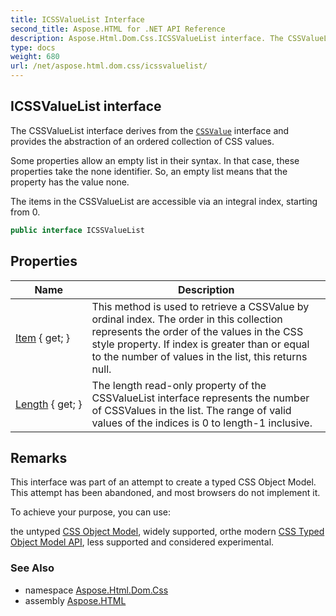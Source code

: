 ```yaml
---
title: ICSSValueList Interface
second_title: Aspose.HTML for .NET API Reference
description: Aspose.Html.Dom.Css.ICSSValueList interface. The CSSValueList interface derives from the CSSValue interface and provides the abstraction of an ordered collection of CSS values
type: docs
weight: 680
url: /net/aspose.html.dom.css/icssvaluelist/
---
```

## ICSSValueList interface

The CSSValueList interface derives from the [`CSSValue`](../cssvalue/) interface and provides the abstraction of an ordered collection of CSS values.

Some properties allow an empty list in their syntax. In that case, these properties take the none identifier. So, an empty list means that the property has the value none.

The items in the CSSValueList are accessible via an integral index, starting from 0.

```csharp
public interface ICSSValueList
```

## Properties

| Name | Description |
| --- | --- |
| [Item](../../aspose.html.dom.css/icssvaluelist/item/) { get; } | This method is used to retrieve a CSSValue by ordinal index. The order in this collection represents the order of the values in the CSS style property. If index is greater than or equal to the number of values in the list, this returns null. |
| [Length](../../aspose.html.dom.css/icssvaluelist/length/) { get; } | The length read-only property of the CSSValueList interface represents the number of CSSValues in the list. The range of valid values of the indices is 0 to length-1 inclusive. |

## Remarks

This interface was part of an attempt to create a typed CSS Object Model. This attempt has been abandoned, and most browsers do not implement it.

To achieve your purpose, you can use:

the untyped [CSS Object Model](https://drafts.csswg.org/cssom/), widely supported, orthe modern [CSS Typed Object Model API](https://drafts.css-houdini.org/css-typed-om/#stylevalue-objects), less supported and considered experimental.

### See Also

* namespace [Aspose.Html.Dom.Css](../../aspose.html.dom.css/)
* assembly [Aspose.HTML](../../)
